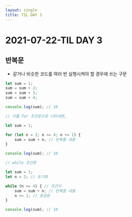 ```yaml
---
layout: single
title: TIL DAY 3
---
```


# 2021-07-22-TIL DAY 3

## 반복문

- 같거나 비슷한 코드를 여러 번 실행시켜야 할 경우에 쓰는 구문

```jsx
let sum = 1;
sum = sum + 2;
sum = sum + 3;
sum = sum + 4;

console.log(sum); // 10

// 이를 for 조건문으로 나타내면,

let sum = 1;

for (let n = 2; n <= 4; n += 1) {
	sum = sum + n; // 반복할 내용
}

console.log(sum); // 10

// while 조건문

let sum = 1;
let n = 2; // 초기화

while (n <= 4) { // 조건식
	sum = sum + n; // 반복할 내용
	n += 1; // 증감문
}

console.log(sum); // 10
```
